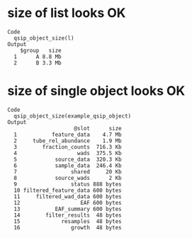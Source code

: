# size of list looks OK

    Code
      qsip_object_size(l)
    Output
        $group   size
      1      A 8.8 Mb
      2      B 3.3 Mb

# size of single object looks OK

    Code
      qsip_object_size(example_qsip_object)
    Output
                         @slot      size
      1           feature_data    4.7 Mb
      2     tube_rel_abundance    1.9 Mb
      3        fraction_counts  716.3 Kb
      4                   wads  375.5 Kb
      5            source_data  320.3 Kb
      6            sample_data  246.4 Kb
      7                 shared     20 Kb
      8            source_wads      2 Kb
      9                 status 888 bytes
      10 filtered_feature_data 600 bytes
      11     filtered_wad_data 600 bytes
      12                   EAF 600 bytes
      13           EAF_summary 600 bytes
      14        filter_results  48 bytes
      15             resamples  48 bytes
      16                growth  48 bytes

